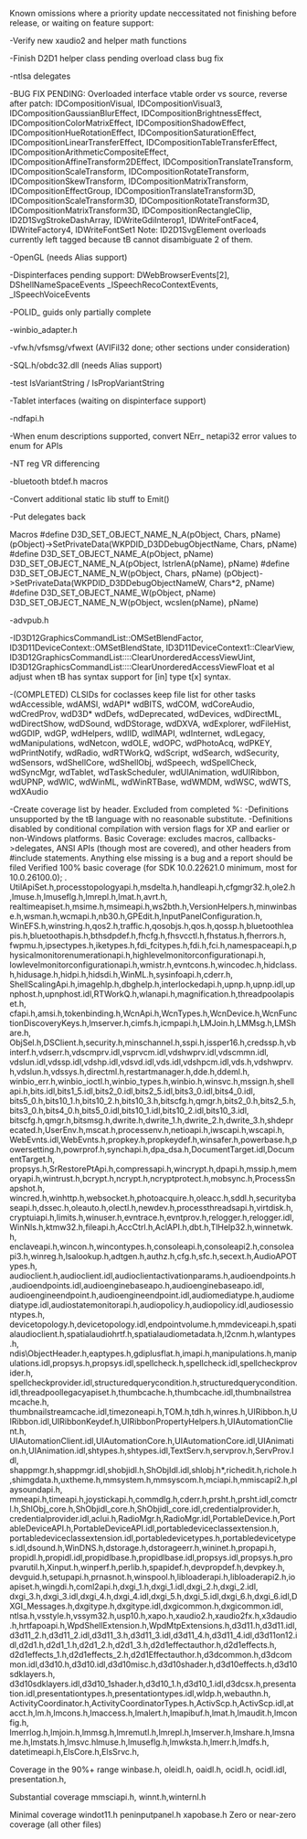 Known omissions where a priority update neccessitated not finishing 
before release, or waiting on feature support:
 
-Verify new xaudio2 and helper math functions

-Finish D2D1 helper class pending overload class bug fix

-ntlsa delegates

-BUG FIX PENDING: Overloaded interface vtable order vs source, reverse after patch:
IDCompositionVisual, IDCompositionVisual3, IDCompositionGaussianBlurEffect, IDCompositionBrightnessEffect, 
IDCompositionColorMatrixEffect, IDCompositionShadowEffect, IDCompositionHueRotationEffect, IDCompositionSaturationEffect,
IDCompositionLinearTransferEffect, IDCompositionTableTransferEffect, IDCompositionArithmeticCompositeEffect,
IDCompositionAffineTransform2DEffect, IDCompositionTranslateTransform, IDCompositionScaleTransform, IDCompositionRotateTransform,
IDCompositionSkewTransform, IDCompositionMatrixTransform, IDCompositionEffectGroup, IDCompositionTranslateTransform3D,
IDCompositionScaleTransform3D, IDCompositionRotateTransform3D, IDCompositionMatrixTransform3D, IDCompositionRectangleClip,
ID2D1SvgStrokeDashArray, IDWriteGdiInterop1, IDWriteFontFace4, IDWriteFactory4, IDWriteFontSet1
Note: ID2D1SvgElement overloads currently left tagged because tB cannot disambiguate 2 of them. 

-OpenGL (needs Alias support)

-Dispinterfaces pending support:
    DWebBrowserEvents[2], DShellNameSpaceEvents 
    _ISpeechRecoContextEvents, _ISpeechVoiceEvents

-POLID_ guids only partially complete

-winbio_adapter.h
 
-vfw.h/vfsmsg/vfwext (AVIFil32 done; other sections under consideration)
 

-SQL.h/obdc32.dll (needs Alias support)

-test IsVariantString / IsPropVariantString

-Tablet interfaces (waiting on dispinterface support)

-ndfapi.h

-When enum descriptions supported, convert NErr_ netapi32 error values to enum for APIs

-NT reg VR differencing

-bluetooth btdef.h macros

-Convert additional static lib stuff to Emit()

-Put   delegates back

Macros
#define D3D_SET_OBJECT_NAME_N_A(pObject, Chars, pName) (pObject)->SetPrivateData(WKPDID_D3DDebugObjectName, Chars, pName)
#define D3D_SET_OBJECT_NAME_A(pObject, pName) D3D_SET_OBJECT_NAME_N_A(pObject, lstrlenA(pName), pName)
#define D3D_SET_OBJECT_NAME_N_W(pObject, Chars, pName) (pObject)->SetPrivateData(WKPDID_D3DDebugObjectNameW, Chars*2, pName)
#define D3D_SET_OBJECT_NAME_W(pObject, pName) D3D_SET_OBJECT_NAME_N_W(pObject, wcslen(pName), pName)
 
-advpub.h

-ID3D12GraphicsCommandList::OMSetBlendFactor, ID3D11DeviceContext::OMSetBlendState, ID3D11DeviceContext1::ClearView,
 ID3D12GraphicsCommandList::::ClearUnorderedAccessViewUint, ID3D12GraphicsCommandList::::ClearUnorderedAccessViewFloat
   et al adjust when tB has syntax support for [in] type t[x] syntax.

-(COMPLETED) CLSIDs for coclasses
keep file list for other tasks  
wdAccessible, 
wdAMSI,
wdAPI* 
wdBITS, 
wdCOM,
wdCoreAudio,
wdCredProv,
wdD3D*
wdDefs,
wdDeprecated,
wdDevices, 
wdDirectML,
wdDirectShow,
wdDSound, 
wdDStorage,
wdDXVA,
wdExplorer, 
wdFileHist,
wdGDIP,
wdGP,
wdHelpers,
wdIID,
wdIMAPI,
wdInternet, 
wdLegacy,
wdManipulations, 
wdNetcon, 
wdOLE,
wdOPC,
wdPhotoAcq,
wdPKEY,
wdPrintNotify,
wdRadio,
wdRTWorkQ,
wdScript,
wdSearch,
wdSecurity, 
wdSensors, 
wdShellCore, 
wdShellObj, 
wdSpeech, 
wdSpellCheck, 
wdSyncMgr, 
wdTablet, 
wdTaskScheduler, 
wdUIAnimation, 
wdUIRibbon, 
wdUPNP, 
wdWIC,
wdWinML,
wdWinRTBase,
wdWMDM,
wdWSC, 
wdWTS,
wdXAudio

-Create coverage list by header.
Excluded from completed %: 
    -Definitions unsupported by the tB language with no reasonable substitute.
    -Definitions disabled by conditional compilation with version flags for XP and earlier or non-Windows platforms.
Basic Coverage: excludes macros, callbacks->delegates,
ANSI APIs (though most are covered), and other headers from #include statements. Anything else missing is a bug and a report should be filed
Verified 100% basic coverage (for SDK 10.0.22621.0 minimum, most for 10.0.26100.0); .
    UtilApiSet.h,processtopologyapi.h,msdelta.h,handleapi.h,cfgmgr32.h,ole2.h,lmuse.h,lmuseflg.h,lmrepl.h,lmat.h,avrt.h,
    realtimeapiset.h,msime.h,msimeapi.h,ws2bth.h,VersionHelpers.h,minwinbase.h,wsman.h,wcmapi.h,nb30.h,GPEdit.h,InputPanelConfiguration.h,
    WinEFS.h,winstring.h,qos2.h,traffic.h,qosobjs.h,qos.h,qossp.h,bluetoothleapis.h,bluetoothapis.h,bthsdpdef.h,fhcfg.h,fhsvcctl.h,fhstatus.h,fherrors.h,
    fwpmu.h,ipsectypes.h,iketypes.h,fdi_fcitypes.h,fdi.h,fci.h,namespaceapi.h,physicalmonitorenumerationapi.h,highlevelmonitorconfigurationapi.h,
    lowlevelmonitorconfigurationapi.h,wmistr.h,evntcons.h,wincodec.h,hidclass.h,hidusage.h,hidpi.h,hidsdi.h,WinML.h,sysinfoapi.h,cderr.h,
    ShellScalingApi.h,imagehlp.h,dbghelp.h,interlockedapi.h,upnp.h,upnp.idl,upnphost.h,upnphost.idl,RTWorkQ.h,wlanapi.h,magnification.h,threadpoolapiset.h,
    cfapi.h,amsi.h,tokenbinding.h,WcnApi.h,WcnTypes.h,WcnDevice.h,WcnFunctionDiscoveryKeys.h,lmserver.h,cimfs.h,icmpapi.h,LMJoin.h,LMMsg.h,LMShare.h,
    ObjSel.h,DSClient.h,security.h,minschannel.h,sspi.h,issper16.h,credssp.h,vbinterf.h,vdserr.h,vdscmprv.idl,vsprvcm.idl,vdshwprv.idl,vdscmmn.idl,
    vdslun.idl,vdssp.idl,vdshp.idl,vdsvd.idl,vds.idl,vdshpcm.idl,vds.h,vdshwprv.h,vdslun.h,vdssys.h,directml.h,restartmanager.h,dde.h,ddeml.h,
    winbio_err.h,winbio_ioctl.h,winbio_types.h,winbio.h,winsvc.h,mssign.h,shellapi.h,bits.idl,bits1_5.idl,bits2_0.idl,bits2_5.idl,bits3_0.idl,bits4_0.idl,
    bits5_0.h,bits10_1.h,bits10_2.h,bits10_3.h,bitscfg.h,qmgr.h,bits2_0.h,bits2_5.h,bits3_0.h,bits4_0.h,bits5_0.idl,bits10_1.idl,bits10_2.idl,bits10_3.idl,
    bitscfg.h,qmgr.h,bitsmsg.h,dwrite.h,dwrite_1.h,dwrite_2.h,dwrite_3.h,shdeprecated.h,UserEnv.h,mscat.h,processenv.h,netioapi.h,iwscapi.h,wscapi.h,
    WebEvnts.idl,WebEvnts.h,propkey.h,propkeydef.h,winsafer.h,powerbase.h,powersetting.h,powrprof.h,synchapi.h,dpa_dsa.h,DocumentTarget.idl,DocumentTarget.h,
    propsys.h,SrRestorePtApi.h,compressapi.h,wincrypt.h,dpapi.h,mssip.h,memoryapi.h,wintrust.h,bcrypt.h,ncrypt.h,ncryptprotect.h,mobsync.h,ProcessSnapshot.h,
    wincred.h,winhttp.h,websocket.h,photoacquire.h,oleacc.h,sddl.h,securitybaseapi.h,dssec.h,oleauto.h,olectl.h,newdev.h,processthreadsapi.h,virtdisk.h,
    cryptuiapi.h,limits.h,winuser.h,evntrace.h,evntprov.h,relogger.h,relogger.idl,WinNls.h,ktmw32.h,fileapi.h,AccCtrl.h,AclAPI.h,dbt.h,TlHelp32.h,winnetwk.h,
    enclaveapi.h,wincon.h,wincontypes.h,consoleapi.h,consoleapi2.h,consoleapi3.h,winreg.h,lsalookup.h,adtgen.h,authz.h,cfg.h,sfc.h,secext.h,AudioAPOTypes.h,
    audioclient.h,audioclient.idl,audioclientactivationparams.h,audioendpoints.h,audioendpoints.idl,audioenginebaseapo.h,audioenginebaseapo.idl,
    audioengineendpoint.h,audioengineendpoint.idl,audiomediatype.h,audiomediatype.idl,audiostatemonitorapi.h,audiopolicy.h,audiopolicy.idl,audiosessiontypes.h,
    devicetopology.h,devicetopology.idl,endpointvolume.h,mmdeviceapi.h,spatialaudioclient.h,spatialaudiohrtf.h,spatialaudiometadata.h,l2cnm.h,wlantypes.h,
    ndis\ObjectHeader.h,eaptypes.h,gdiplusflat.h,imapi.h,manipulations.h,manipulations.idl,propsys.h,propsys.idl,spellcheck.h,spellcheck.idl,spellcheckprovider.h,
    spellcheckprovider.idl,structuredquerycondition.h,structuredquerycondition.idl,threadpoollegacyapiset.h,thumbcache.h,thumbcache.idl,thumbnailstreamcache.h,
    thumbnailstreamcache.idl,timezoneapi.h,TOM.h,tdh.h,winres.h,UIRibbon.h,UIRibbon.idl,UIRibbonKeydef.h,UIRibbonPropertyHelpers.h,UIAutomationClient.h,
    UIAutomationClient.idl,UIAutomationCore.h,UIAutomationCore.idl,UIAnimation.h,UIAnimation.idl,shtypes.h,shtypes.idl,TextServ.h,servprov.h,ServProv.Idl,
    shappmgr.h,shappmgr.idl,shobjidl.h,ShObjIdl.idl,shlobj.h*,richedit.h,richole.h,shimgdata.h,uxtheme.h,mmsystem.h,mmsyscom.h,mciapi.h,mmiscapi2.h,playsoundapi.h,
    mmeapi.h,timeapi.h,joystickapi.h,commdlg.h,cderr.h,prsht.h,prsht.idl,comctrl.h,ShlObj_core.h,ShObjidl_core.h,ShObjidl_core.idl,credentialprovider.h,
    credentialprovider.idl,aclui.h,RadioMgr.h,RadioMgr.idl,PortableDevice.h,PortableDeviceAPI.h,PortableDeviceAPI.idl,portabledeviceclassextension.h,
    portabledeviceclassextension.idl,portabledevicetypes.h,portabledevicetypes.idl,dsound.h,WinDNS.h,dstorage.h,dstorageerr.h,wininet.h,propapi.h,
    propidl.h,propidl.idl,propidlbase.h,propidlbase.idl,propsys.idl,propsys.h,propvarutil.h,Xinput.h,winperf.h,perlib.h,spapidef.h,devpropdef.h,devpkey.h,
    devguid.h,setupapi.h,prnasnot.h,winspool.h,libloaderapi.h,libloaderapi2.h,ioapiset.h,wingdi.h,coml2api.h,dxgi_1.h,dxgi_1.idl,dxgi_2.h,dxgi_2.idl,
    dxgi_3.h,dxgi_3.idl,dxgi_4.h,dxgi_4.idl,dxgi_5.h,dxgi_5.idl,dxgi_6.h,dxgi_6.idl,DXGI_Messages.h,dxgitype.h,dxgitype.idl,dxgicommon.h,dxgicommon.idl,
    ntlsa.h,vsstyle.h,vssym32.h,usp10.h,xapo.h,xaudio2.h,xaudio2fx.h,x3daudio.h,hrtfapoapi.h,WpdShellExtension.h,WpdMtpExtensions.h,d3d11.h,d3d11.idl,
    d3d11_2.h,d3d11_2.idl,d3d11_3.h,d3d11_3.idl,d3d11_4.h,d3d11_4.idl,d3d11on12.idl,d2d1.h,d2d1_1.h,d2d1_2.h,d2d1_3.h,d2d1effectauthor.h,d2d1effects.h,
    d2d1effects_1.h,d2d1effects_2.h,d2d1Effectauthor.h,d3dcommon.h,d3dcommon.idl,d3d10.h,d3d10.idl,d3d10misc.h,d3d10shader.h,d3d10effects.h,d3d10sdklayers.h,
    d3d10sdklayers.idl,d3d10_1shader.h,d3d10_1.h,d3d10_1.idl,d3dcsx.h,presentation.idl,presentationtypes.h,presentationtypes.idl,wldp.h,webauthn.h,
    ActivityCoordinator.h,ActivityCoordinatorTypes.h,ActivScp.h,ActivScp.idl,atacct.h,lm.h,lmcons.h,lmaccess.h,lmalert.h,lmapibuf.h,lmat.h,lmaudit.h,lmconfig.h,
    lmerrlog.h,lmjoin.h,lmmsg.h,lmremutl.h,lmrepl.h,lmserver.h,lmshare.h,lmsname.h,lmstats.h,lmsvc.hlmuse.h,lmuseflg.h,lmwksta.h,lmerr.h,lmdfs.h,
    datetimeapi.h,ElsCore.h,ElsSrvc.h,
    
Coverage in the 90%+ range
    winbase.h, oleidl.h, oaidl.h, ocidl.h, ocidl.idl, presentation.h,

Substantial coverage
    mmsciapi.h, winnt.h,winternl.h

Minimal coverage
    windot11.h
    peninputpanel.h
    xapobase.h
Zero or near-zero coverage
    (all other files)
 
    